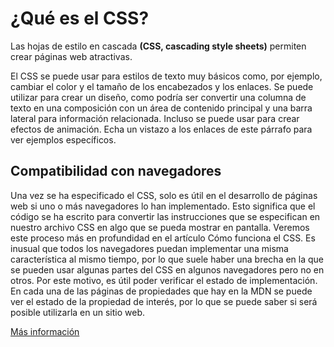 # ¿Qué es el CSS?

Las hojas de estilo en cascada **(CSS, cascading style sheets)** permiten crear páginas web atractivas.

El CSS se puede usar para estilos de texto muy básicos como, por ejemplo, cambiar el color y el tamaño de los encabezados y los enlaces. Se puede utilizar para crear un diseño, como podría ser convertir una columna de texto en una composición con un área de contenido principal y una barra lateral para información relacionada. Incluso se puede usar para crear efectos de animación. Echa un vistazo a los enlaces de este párrafo para ver ejemplos específicos.

## Compatibilidad con navegadores
Una vez se ha especificado el CSS, solo es útil en el desarrollo de páginas web si uno o más navegadores lo han implementado. Esto significa que el código se ha escrito para convertir las instrucciones que se especifican en nuestro archivo CSS en algo que se pueda mostrar en pantalla. Veremos este proceso más en profundidad en el artículo Cómo funciona el CSS. Es inusual que todos los navegadores puedan implementar una misma característica al mismo tiempo, por lo que suele haber una brecha en la que se pueden usar algunas partes del CSS en algunos navegadores pero no en otros. Por este motivo, es útil poder verificar el estado de implementación. En cada una de las páginas de propiedades que hay en la MDN se puede ver el estado de la propiedad de interés, por lo que se puede saber si será posible utilizarla en un sitio web.

[Más información](https://developer.mozilla.org/es/docs/conflicting/Learn_web_development/Core/Styling_basics/What_is_CSS)